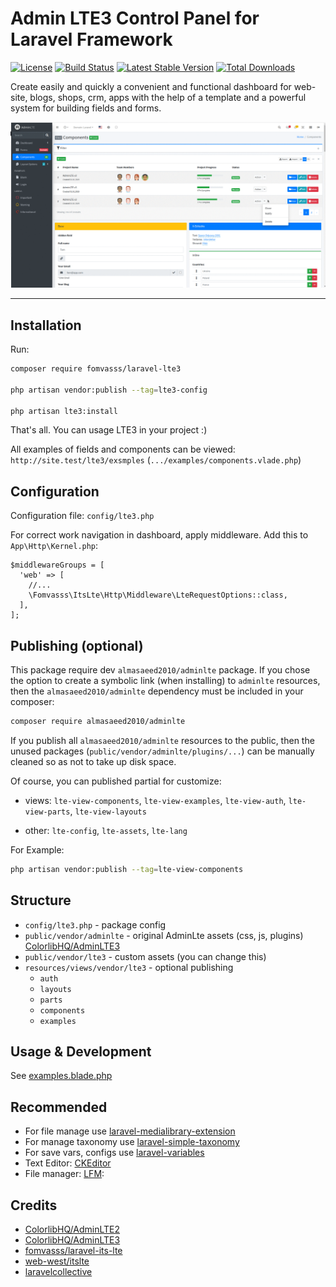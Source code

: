 # Admin LTE3 Control Panel for Laravel Framework

[![License](https://img.shields.io/packagist/l/fomvasss/laravel-lte3.svg?style=for-the-badge)](https://packagist.org/packages/fomvasss/laravel-lte3)
[![Build Status](https://img.shields.io/github/stars/fomvasss/laravel-lte3.svg?style=for-the-badge)](https://github.com/fomvasss/laravel-lte3)
[![Latest Stable Version](https://img.shields.io/packagist/v/fomvasss/laravel-lte3.svg?style=for-the-badge)](https://packagist.org/packages/fomvasss/laravel-lte3)
[![Total Downloads](https://img.shields.io/packagist/dt/fomvasss/laravel-lte3.svg?style=for-the-badge)](https://packagist.org/packages/fomvasss/laravel-lte3)

Create easily and quickly a convenient and functional dashboard for web-site, blogs, shops, crm, apps with the help of a template and a powerful system for building fields and forms.

![screenshot](public/img/screen.gif)

----------


## Installation

Run:

```bash
composer require fomvasss/laravel-lte3

php artisan vendor:publish --tag=lte3-config

php artisan lte3:install
```

That's all. You can usage LTE3 in your project :)


All examples of fields and components can be viewed: `http://site.test/lte3/exsmples` (`.../examples/components.vlade.php`)


## Configuration

Configuration file: `config/lte3.php`

For correct work navigation in dashboard, apply middleware. Add this to `App\Http\Kernel.php`:

```
$middlewareGroups = [
  'web' => [
    //...
    \Fomvasss\ItsLte\Http\Middleware\LteRequestOptions::class,
  ],
];
```


## Publishing (optional)

This package require dev `almasaeed2010/adminlte` package.
If you chose the option to create a symbolic link (when installing) to `adminlte` resources,
then the `almasaeed2010/adminlte` dependency must be included in your composer:

```bash
composer require almasaeed2010/adminlte
```
If you publish all `almasaeed2010/adminlte` resources to the public,
then the unused packages (`public/vendor/adminlte/plugins/...`) can be
manually cleaned so as not to take up disk space.


Of course, you can published partial for customize:

- views:
`lte-view-components`, `lte-view-examples`, `lte-view-auth`, `lte-view-parts`, `lte-view-layouts`

- other:
`lte-config`, `lte-assets`, `lte-lang`

For Example:

```bash
php artisan vendor:publish --tag=lte-view-components
```


## Structure

- `config/lte3.php` - package config
- `public/vendor/adminlte` - original AdminLte assets (css, js, plugins) [ColorlibHQ/AdminLTE3](https://adminlte.io/themes/v3/)
- `public/vendor/lte3` - custom assets (you can change this)
- `resources/views/vendor/lte3` - optional publishing
  - `auth`
  - `layouts`
  - `parts`
  - `components`
  - `examples`


## Usage & Development

See [examples.blade.php](https://github.com/fomvasss/laravel-lte3/blob/master/resources/views/examples/components.blade.php)


## Recommended

- For file manage use [laravel-medialibrary-extension](https://github.com/fomvasss/laravel-medialibrary-extension)
- For manage taxonomy use [laravel-simple-taxonomy](https://github.com/fomvasss/laravel-simple-taxonomy)
- For save vars, configs use [laravel-variables](https://github.com/fomvasss/laravel-variables)
- Text Editor: [CKEditor](https://github.com/UniSharp/laravel-ckeditor)
- File manager: [LFM](https://github.com/UniSharp/laravel-filemanager):


## Credits
- [ColorlibHQ/AdminLTE2](https://adminlte.io/themes/AdminLTE/)
- [ColorlibHQ/AdminLTE3](https://adminlte.io/themes/v3/)
- [fomvasss/laravel-its-lte](https://github.com/fomvasss/laravel-its-lte)
- [web-west/itslte](https://github.com/web-west/itslte)
- [laravelcollective](https://laravelcollective.com/docs/6.x/html)
